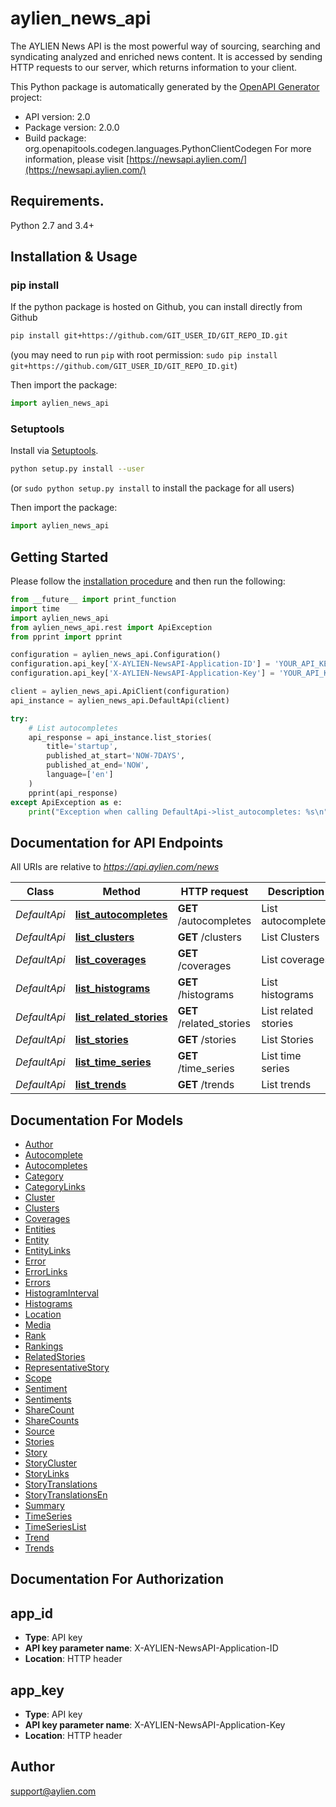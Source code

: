 # aylien_news_api
The AYLIEN News API is the most powerful way of sourcing, searching and syndicating analyzed and enriched news content. It is accessed by sending HTTP requests to our server, which returns information to your client. 

This Python package is automatically generated by the [OpenAPI Generator](https://openapi-generator.tech) project:

- API version: 2.0
- Package version: 2.0.0
- Build package: org.openapitools.codegen.languages.PythonClientCodegen
For more information, please visit [https://newsapi.aylien.com/](https://newsapi.aylien.com/)

## Requirements.

Python 2.7 and 3.4+

## Installation & Usage
### pip install

If the python package is hosted on Github, you can install directly from Github

```sh
pip install git+https://github.com/GIT_USER_ID/GIT_REPO_ID.git
```
(you may need to run `pip` with root permission: `sudo pip install git+https://github.com/GIT_USER_ID/GIT_REPO_ID.git`)

Then import the package:
```python
import aylien_news_api 
```

### Setuptools

Install via [Setuptools](http://pypi.python.org/pypi/setuptools).

```sh
python setup.py install --user
```
(or `sudo python setup.py install` to install the package for all users)

Then import the package:
```python
import aylien_news_api
```

## Getting Started

Please follow the [installation procedure](#installation--usage) and then run the following:

```python
from __future__ import print_function
import time
import aylien_news_api
from aylien_news_api.rest import ApiException
from pprint import pprint

configuration = aylien_news_api.Configuration()
configuration.api_key['X-AYLIEN-NewsAPI-Application-ID'] = 'YOUR_API_KEY'
configuration.api_key['X-AYLIEN-NewsAPI-Application-Key'] = 'YOUR_API_KEY'

client = aylien_news_api.ApiClient(configuration)
api_instance = aylien_news_api.DefaultApi(client)

try:
    # List autocompletes
    api_response = api_instance.list_stories(
        title='startup',
        published_at_start='NOW-7DAYS',
        published_at_end='NOW',
        language=['en']
    )
    pprint(api_response)
except ApiException as e:
    print("Exception when calling DefaultApi->list_autocompletes: %s\n" % e)
```

## Documentation for API Endpoints

All URIs are relative to *https://api.aylien.com/news*

Class | Method | HTTP request | Description
------------ | ------------- | ------------- | -------------
*DefaultApi* | [**list_autocompletes**](docs/DefaultApi.md#list_autocompletes) | **GET** /autocompletes | List autocompletes
*DefaultApi* | [**list_clusters**](docs/DefaultApi.md#list_clusters) | **GET** /clusters | List Clusters
*DefaultApi* | [**list_coverages**](docs/DefaultApi.md#list_coverages) | **GET** /coverages | List coverages
*DefaultApi* | [**list_histograms**](docs/DefaultApi.md#list_histograms) | **GET** /histograms | List histograms
*DefaultApi* | [**list_related_stories**](docs/DefaultApi.md#list_related_stories) | **GET** /related_stories | List related stories
*DefaultApi* | [**list_stories**](docs/DefaultApi.md#list_stories) | **GET** /stories | List Stories
*DefaultApi* | [**list_time_series**](docs/DefaultApi.md#list_time_series) | **GET** /time_series | List time series
*DefaultApi* | [**list_trends**](docs/DefaultApi.md#list_trends) | **GET** /trends | List trends


## Documentation For Models

 - [Author](docs/Author.md)
 - [Autocomplete](docs/Autocomplete.md)
 - [Autocompletes](docs/Autocompletes.md)
 - [Category](docs/Category.md)
 - [CategoryLinks](docs/CategoryLinks.md)
 - [Cluster](docs/Cluster.md)
 - [Clusters](docs/Clusters.md)
 - [Coverages](docs/Coverages.md)
 - [Entities](docs/Entities.md)
 - [Entity](docs/Entity.md)
 - [EntityLinks](docs/EntityLinks.md)
 - [Error](docs/Error.md)
 - [ErrorLinks](docs/ErrorLinks.md)
 - [Errors](docs/Errors.md)
 - [HistogramInterval](docs/HistogramInterval.md)
 - [Histograms](docs/Histograms.md)
 - [Location](docs/Location.md)
 - [Media](docs/Media.md)
 - [Rank](docs/Rank.md)
 - [Rankings](docs/Rankings.md)
 - [RelatedStories](docs/RelatedStories.md)
 - [RepresentativeStory](docs/RepresentativeStory.md)
 - [Scope](docs/Scope.md)
 - [Sentiment](docs/Sentiment.md)
 - [Sentiments](docs/Sentiments.md)
 - [ShareCount](docs/ShareCount.md)
 - [ShareCounts](docs/ShareCounts.md)
 - [Source](docs/Source.md)
 - [Stories](docs/Stories.md)
 - [Story](docs/Story.md)
 - [StoryCluster](docs/StoryCluster.md)
 - [StoryLinks](docs/StoryLinks.md)
 - [StoryTranslations](docs/StoryTranslations.md)
 - [StoryTranslationsEn](docs/StoryTranslationsEn.md)
 - [Summary](docs/Summary.md)
 - [TimeSeries](docs/TimeSeries.md)
 - [TimeSeriesList](docs/TimeSeriesList.md)
 - [Trend](docs/Trend.md)
 - [Trends](docs/Trends.md)


## Documentation For Authorization


## app_id

- **Type**: API key
- **API key parameter name**: X-AYLIEN-NewsAPI-Application-ID
- **Location**: HTTP header


## app_key

- **Type**: API key
- **API key parameter name**: X-AYLIEN-NewsAPI-Application-Key
- **Location**: HTTP header


## Author

support@aylien.com



